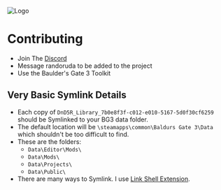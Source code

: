 ![Logo](https://i.imgur.com/h3tei9u.png "Logo")

# Contributing

- Join The [Discord](https://discord.gg/kv7xjPP7bQ)
- Message randoruda to be added to the project
- Use the Baulder's Gate 3 Toolkit

## Very Basic Symlink Details

- Each copy of `DnD5R_Library_7b0e8f3f-c012-e010-5167-5d0f30cf6259` should be Symlinked to your BG3 data folder.
- The default location will be `\steamapps\common\Baldurs Gate 3\Data` which shouldn't be too difficult to find.
- These are the folders:
  - `Data\Editor\Mods\`
  - `Data\Mods\`
  - `Data\Projects\`
  - `Data\Public\`
- There are many ways to Symlink. I use [Link Shell Extension](https://schinagl.priv.at/nt/hardlinkshellext/linkshellextension.html).



